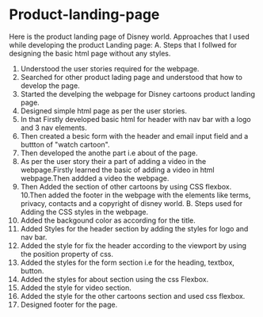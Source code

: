 # Product-landing-page
Here is the product landing page of Disney world.
Approaches that I used while developing the product Landing page:
A. Steps that I follwed for designing the basic html page without any styles.
  1. Understood the user stories required for the webpage.
  2. Searched for other product lading page and understood that how to develop the page.
  3. Started the develping the webpage for Disney cartoons product landing page.
  4. Designed simple html page as per the user stories.
  5. In that Firstly developed basic html for header with nav bar with a logo and 3 nav elements.
  6. Then created a besic form with the header and email input field and a buttton of "watch cartoon".
  7. Then developed the anothe part i.e about of the page.
  8. As per the user story their a part of adding a video in the webpage.Firstly learned the basic of adding a video in html webpage.Then addded a video the webpage.
  9. Then Added the section of other cartoons by using CSS flexbox.
  10.Then  added the footer in the webpage with the elements like terms, privacy, contacts and a copyright of disney world.
B. Steps used for Adding the CSS styles in the webpage.
  1. Added the backgound color as according for the title.
  2. Added Styles for the header section by adding the styles for logo and nav bar.
  3. Added the style for fix the header according to the viewport by using the position property of css.
  4. Added the styles for the form section i.e for the heading, textbox, button.
  5. Added the styles for about section using the css Flexbox.
  6. Added the style for video section.
  7. Added the style for the other cartoons section and used css flexbox.
  8. Designed footer for the page.
